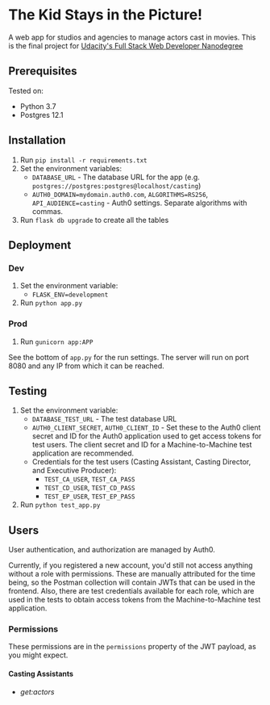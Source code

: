 # The Kid Stays in the Picture!

A web app for studios and agencies to manage actors cast in movies.
This is the final project for [Udacity's Full Stack Web Developer Nanodegree](https://www.udacity.com/course/full-stack-web-developer-nanodegree--nd0044)

## Prerequisites

Tested on:

* Python 3.7
* Postgres 12.1

## Installation

1. Run `pip install -r requirements.txt`
2. Set the environment variables:
   * `DATABASE_URL` - The database URL for the app (e.g. `postgres://postgres:postgres@localhost/casting`)
   * `AUTH0_DOMAIN=mydomain.auth0.com`, `ALGORITHMS=RS256`, `API_AUDIENCE=casting` - Auth0 settings. Separate algorithms with commas.
3. Run `flask db upgrade` to create all the tables
   
## Deployment

### Dev

1. Set the environment variable:
   * `FLASK_ENV=development`
2. Run `python app.py`

### Prod

1. Run `gunicorn app:APP`

See the bottom of `app.py` for the run settings. The server will run on port 8080 and any IP from which it can be reached.

## Testing

1. Set the environment variable:
   * `DATABASE_TEST_URL` - The test database URL
   * `AUTH0_CLIENT_SECRET`, `AUTH0_CLIENT_ID` - Set these to the Auth0 client secret and ID for the Auth0 application used to get access tokens for test users.
   The client secret and ID for a Machine-to-Machine test application are recommended.
   * Credentials for the test users (Casting Assistant, Casting Director, and Executive Producer):
     * `TEST_CA_USER`, `TEST_CA_PASS`
     * `TEST_CD_USER`, `TEST_CD_PASS`
     * `TEST_EP_USER`, `TEST_EP_PASS`
2. Run `python test_app.py`

## Users

User authentication, and authorization are managed by Auth0.

Currently, if you registered a new account, you'd still not access anything without a role with permissions.
These are manually attributed for the time being, so the Postman collection will contain JWTs that can be used
in the frontend. Also, there are test credentials available for each role, which are used in the tests to obtain
access tokens from the Machine-to-Machine test application.

### Permissions

These permissions are in the `permissions` property of the JWT payload, as you might expect. 

#### Casting Assistants

* *get:actors* 
